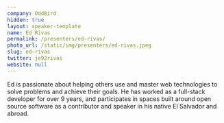 ```yaml
---
company: OddBird
hidden: true
layout: speaker-template
name: Ed Rivas
permalink: /presenters/ed-rivas/
photo_url: /static/img/presenters/ed-rivas.jpeg
slug: ed-rivas
twitter: je92rivas
website: null
---
```


Ed is passionate about helping others use and master web technologies to solve problems and achieve their goals. He has worked as a full-stack developer for over 9 years, and participates in spaces built around open source software as a contributor and speaker in his native El Salvador and abroad.
